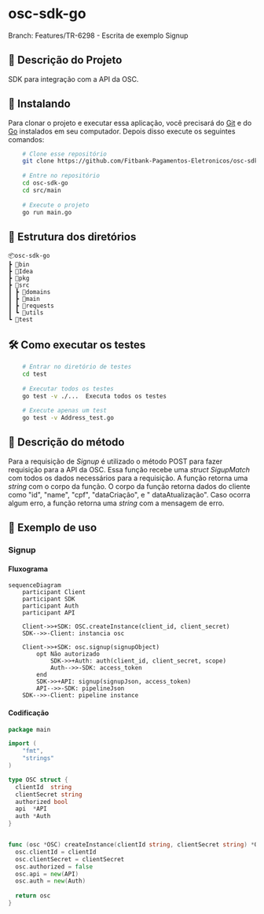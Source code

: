 # osc-sdk-go

Branch: Features/TR-6298 - Escrita de exemplo Signup

 ## :blue_book: Descrição do Projeto

SDK para integração com a API da OSC.
    
## :rocket: Instalando

Para clonar o projeto e executar essa aplicação, você precisará do [Git](https://git-scm.com) e do [Go](https://golang.org/) instalados em seu computador.
Depois disso execute os seguintes comandos:

```bash
    # Clone esse repositório
    git clone https://github.com/Fitbank-Pagamentos-Eletronicos/osc-sdk-go.git
    
    # Entre no repositório
    cd osc-sdk-go
    cd src/main
    
    # Execute o projeto
    go run main.go


```

## :file_folder: Estrutura dos diretórios

    📦osc-sdk-go
    ┣ 📂bin
    ┣ 📂Idea
    ┣ 📂pkg
    ┣ 📂src
    ┃ ┣ 📂domains
    ┃ ┣ 📂main
    ┃ ┣ 📂requests
    ┃ ┗ 📂utils
    ┗ 📂test


##  :hammer_and_wrench: Como executar os testes


```bash
    # Entrar no diretório de testes
    cd test
    
    # Executar todos os testes
    go test -v ./...  Executa todos os testes
    
    # Execute apenas um test
    go test -v Address_test.go


```
## :page_with_curl: Descrição do método

Para a requisição de _Signup_ é utilizado o método POST para fazer requisição para a API da OSC. Essa função recebe uma _struct_
_SigupMatch_ com todos os dados necessários para a requisição. A função retorna uma _string_ com o corpo da função. O corpo da função retorna dados do cliente
como "id", "name", "cpf", "dataCriação", e " dataAtualização". Caso ocorra algum erro, a função retorna uma _string_ com a mensagem de erro.


## :dart: Exemplo de uso

### Signup

#### Fluxograma
```mermaid
sequenceDiagram
    participant Client
    participant SDK
    participant Auth
    participant API

    Client->>+SDK: OSC.createInstance(client_id, client_secret)
    SDK-->>-Client: instancia osc
    
    Client->>+SDK: osc.signup(signupObject)
        opt Não autorizado 
            SDK->>+Auth: auth(client_id, client_secret, scope)
            Auth-->>-SDK: access_token
        end
        SDK->>+API: signup(signupJson, access_token)
        API-->>-SDK: pipelineJson
    SDK-->>-Client: pipeline instance
```
#### Codificação
```Go
package main

import (
    "fmt", 
    "strings"
)

type OSC struct {
  clientId  string
  clientSecret string
  authorized bool
  api  *API
  auth *Auth
}


func (osc *OSC) createInstance(clientId string, clientSecret string) *OSC {
  osc.clientId = clientId
  osc.clientSecret = clientSecret
  osc.authorized = false
  osc.api = new(API)
  osc.auth = new(Auth)
  
  return osc
}

```

